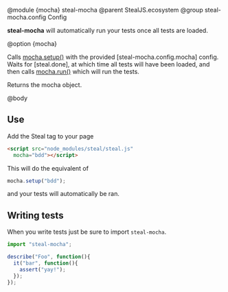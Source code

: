 @module {mocha} steal-mocha
@parent StealJS.ecosystem
@group steal-mocha.config Config

**steal-mocha** will automatically run your tests once all tests are loaded.

@option {mocha}

Calls [mocha.setup()](https://mochajs.org/#browser-configuration) with the provided [steal-mocha.config.mocha] config. Waits for [steal.done], at which time all tests will have been loaded, and then calls [mocha.run()](https://mochajs.org/#browser-specific-methods) which will run the tests.

Returns the mocha object.

@body

## Use

Add the Steal tag to your page

```html
<script src="node_modules/steal/steal.js"
  mocha="bdd"></script>
```

This will do the equivalent of

```js
mocha.setup("bdd");
```

and your tests will automatically be ran.

## Writing tests

When you write tests just be sure to import `steal-mocha`.

```js
import "steal-mocha";

describe("Foo", function(){
  it("bar", function(){
    assert("yay!");
  });
});
```

